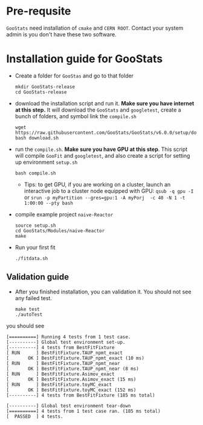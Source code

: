 # Pre-requsite

`GooStats` need installation of `cmake` and `CERN ROOT`. Contact your system admin is you don't have these two software.

# Installation guide for GooStats

- Create a folder for `GooStas` and go to that folder

	  mkdir GooStats-release
	  cd GooStats-release
- download the installation script and run it. **Make sure you have internet at this step.** It will download the `GooStats` and `googletest`, create a bunch of folders, and symbol link the `compile.sh`

	  wget https://raw.githubusercontent.com/GooStats/GooStats/v6.0.0/setup/download.sh
	  bash download.sh

- run the `compile.sh`. **Make sure you have GPU at this step**. This script will compile `GooFit` and `googletest`, and also create a script for setting up environment `setup.sh`

	  bash compile.sh
  - Tips: to get GPU, if you are working on a cluster, launch an interactive job to a cluster node equipped with GPU: `qsub -q gpu -I` or `srun -p myPartition --gres=gpu:1 -A myPorj  -c 40 -N 1 -t 1:00:00 --pty bash`

- compile example project `naive-Reactor`
	  
	  source setup.sh
	  cd GooStats/Modules/naive-Reactor
	  make

- Run your first fit

	  ./fitdata.sh

## Validation guide
- After you finished installation, you can validation it. You should not see any failed test.

	  make test
	  ./autoTest

you should see

    [==========] Running 4 tests from 1 test case.
    [----------] Global test environment set-up.
    [----------] 4 tests from BestFitFixture
    [ RUN      ] BestFitFixture.TAUP_npmt_exact
    [       OK ] BestFitFixture.TAUP_npmt_exact (10 ms)
    [ RUN      ] BestFitFixture.TAUP_npmt_near
    [       OK ] BestFitFixture.TAUP_npmt_near (8 ms)
    [ RUN      ] BestFitFixture.Asimov_exact
    [       OK ] BestFitFixture.Asimov_exact (15 ms)
    [ RUN      ] BestFitFixture.toyMC_exact
    [       OK ] BestFitFixture.toyMC_exact (152 ms)
    [----------] 4 tests from BestFitFixture (185 ms total)
     
    [----------] Global test environment tear-down
    [==========] 4 tests from 1 test case ran. (185 ms total)
    [  PASSED  ] 4 tests.

